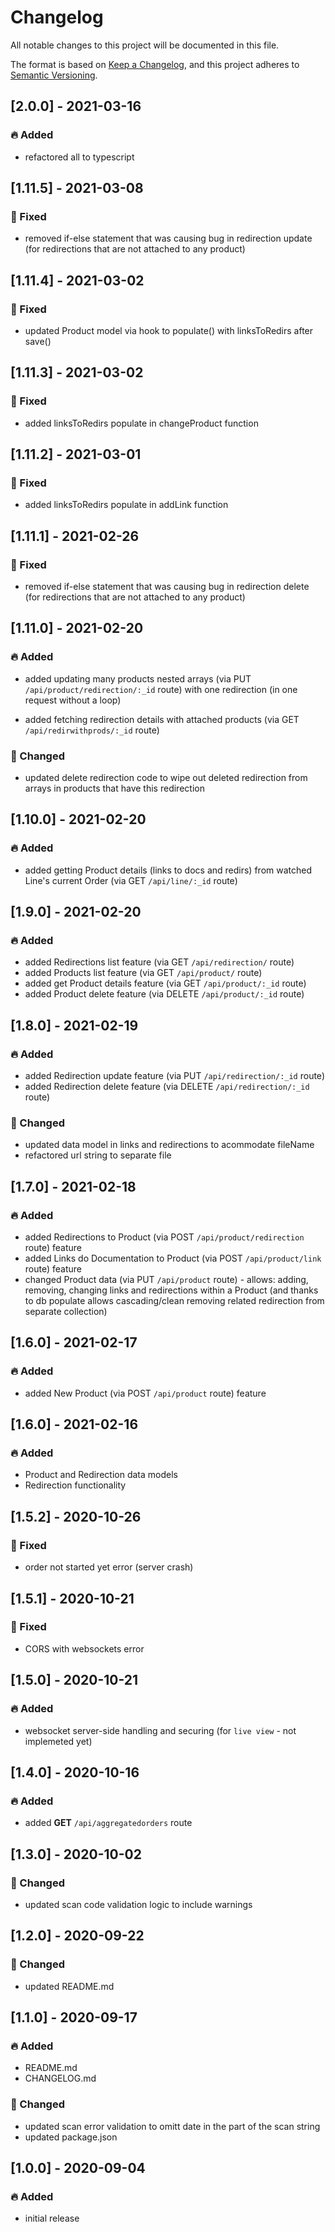 # Changelog

All notable changes to this project will be documented in this file.

The format is based on [Keep a Changelog](https://keepachangelog.com/en/1.0.0/),
and this project adheres to [Semantic Versioning](https://semver.org/spec/v2.0.0.html).

## [2.0.0] - 2021-03-16

### 🔥 Added

- refactored all to typescript

## [1.11.5] - 2021-03-08

### 👾 Fixed

- removed if-else statement that was causing bug in redirection update (for redirections that are not attached to any product)

## [1.11.4] - 2021-03-02

### 👾 Fixed

- updated Product model via hook to populate() with linksToRedirs after save()

## [1.11.3] - 2021-03-02

### 👾 Fixed

- added linksToRedirs populate in changeProduct function

## [1.11.2] - 2021-03-01

### 👾 Fixed

- added linksToRedirs populate in addLink function

## [1.11.1] - 2021-02-26

### 👾 Fixed

- removed if-else statement that was causing bug in redirection delete (for redirections that are not attached to any product)

## [1.11.0] - 2021-02-20

### 🔥 Added

- added updating many products nested arrays (via PUT `/api/product/redirection/:_id` route) with one redirection (in one request without a loop)

- added fetching redirection details with attached products (via GET `/api/redirwithprods/:_id` route)

### 💪 Changed

- updated delete redirection code to wipe out deleted redirection from arrays in products that have this redirection

## [1.10.0] - 2021-02-20

### 🔥 Added

- added getting Product details (links to docs and redirs) from watched Line's current Order (via GET `/api/line/:_id` route)

## [1.9.0] - 2021-02-20

### 🔥 Added

- added Redirections list feature (via GET `/api/redirection/` route)
- added Products list feature (via GET `/api/product/` route)
- added get Product details feature (via GET `/api/product/:_id` route)
- added Product delete feature (via DELETE `/api/product/:_id` route)

## [1.8.0] - 2021-02-19

### 🔥 Added

- added Redirection update feature (via PUT `/api/redirection/:_id` route)
- added Redirection delete feature (via DELETE `/api/redirection/:_id` route)

### 💪 Changed

- updated data model in links and redirections to acommodate fileName
- refactored url string to separate file

## [1.7.0] - 2021-02-18

### 🔥 Added

- added Redirections to Product (via POST `/api/product/redirection` route) feature
- added Links do Documentation to Product (via POST `/api/product/link` route) feature
- changed Product data (via PUT `/api/product` route) - allows: adding, removing, changing links and redirections within a Product (and thanks to db populate allows cascading/clean removing related redirection from separate collection)

## [1.6.0] - 2021-02-17

### 🔥 Added

- added New Product (via POST `/api/product` route) feature

## [1.6.0] - 2021-02-16

### 🔥 Added

- Product and Redirection data models
- Redirection functionality

## [1.5.2] - 2020-10-26

### 👾 Fixed

- order not started yet error (server crash)

## [1.5.1] - 2020-10-21

### 👾 Fixed

- CORS with websockets error

## [1.5.0] - 2020-10-21

### 🔥 Added

- websocket server-side handling and securing (for `live view` - not implemeted yet)

## [1.4.0] - 2020-10-16

### 🔥 Added

- added **GET** `/api/aggregatedorders` route

## [1.3.0] - 2020-10-02

### 💪 Changed

- updated scan code validation logic to include warnings

## [1.2.0] - 2020-09-22

### 💪 Changed

- updated README.md

## [1.1.0] - 2020-09-17

### 🔥 Added

- README.md
- CHANGELOG.md

### 💪 Changed

- updated scan error validation to omitt date in the part of the scan string
- updated package.json

## [1.0.0] - 2020-09-04

### 🔥 Added

- initial release
